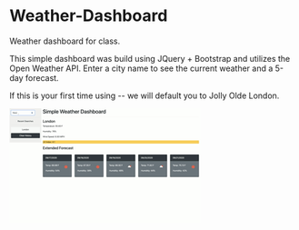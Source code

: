 # Weather-Dashboard
Weather dashboard for class.

This simple dashboard was build using JQuery + Bootstrap and utilizes the Open Weather API.
Enter a city name to see the current weather and a 5-day forecast.

If this is your first time using -- we will default you to Jolly Olde London.


![weather dashboard ](./assets/weather-dash.gif)
